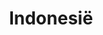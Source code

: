 ---
title: "Indonesië"
introtext: "Indonesië, het land met schitterende stranden, meer dan 17.000 eilanden, de allermooiste duik- en snorkel plekken van de wereld, veel dichte regenwouden, meer vulkanen dan je kan tellen en erg uitgebreide flora en fauna. Verder heeft het land zó veel verschillende culturen, dieren, planten en eten waardoor je niet uitgekeken raakt. In dit prachtige land kan je bijvoorbeeld de Borobudur bezoeken op Java, surfen op Bali, snorkelen aan de kust van Lombok, of op hetzelfde eiland de Rinjani beklimmen, Chimpansees bezoeken op Sumatra of de Komodo eilanden bezoeken. Eigenlijk te veel om op te noemen."
introimage: "https://lh3.googleusercontent.com/t2BD5jtX8xcneVPIghf-raWVrYM_utXKrLaIYt-gol21qLxWovFHM_9QQRpDG0lcJ3LgHP9951NHToMN5z6OpnBrC0HBHMOt1vRQK74oXMVaxCHPV1Sd5b8aAoxZLhBIG6RWjEdhvA=w800"
surface: "1.905.000"
inhabitants: "264.000.000"
rate: "15785,9"
valuta: "roepia"
bigmac_index: ""
images: "https://lh3.googleusercontent.com/HVP3PFhJP2WyRBQopi8rDRVPLne52F5wUJaGJuxZ0-O3cnhr5Sfshs030XVzHoS-vADgaFKrkCigXEOlFF6uEbxTyko7vWJdyyu55RJPYFOfGfUSj4Q5rKP28JM3s1_V_MOl3WQXhw=w2400"
---